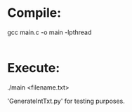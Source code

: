 # Compile:
gcc main.c -o main -lpthread<br><br>

# Execute:
./main <filename.txt>

'GenerateIntTxt.py' for testing purposes.
